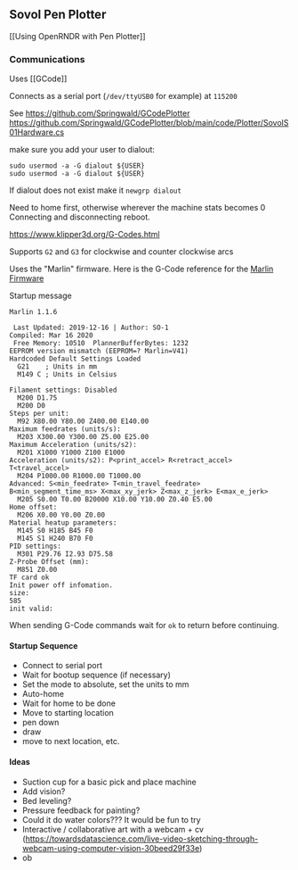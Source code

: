 ## Sovol Pen Plotter

[[Using OpenRNDR with Pen Plotter]]

### Communications

Uses [[GCode]]

Connects as a serial port (`/dev/ttyUSB0` for example) at `115200`

See https://github.com/Springwald/GCodePlotter
https://github.com/Springwald/GCodePlotter/blob/main/code/Plotter/SovolS01Hardware.cs

make sure you add your user to dialout: 

```
sudo usermod -a -G dialout ${USER}
sudo usermod -a -G dialout ${USER}
```

If dialout does not exist make it `newgrp dialout`

Need to home first, otherwise wherever the machine stats becomes 0
Connecting and disconnecting reboot.

https://www.klipper3d.org/G-Codes.html

Supports `G2` and `G3` for clockwise and counter clockwise arcs

Uses the "Marlin" firmware. Here is the G-Code reference for the [Marlin Firmware](https://marlinfw.org/meta/gcode/)


Startup message

```
Marlin 1.1.6

 Last Updated: 2019-12-16 | Author: SO-1
Compiled: Mar 16 2020
 Free Memory: 10510  PlannerBufferBytes: 1232
EEPROM version mismatch (EEPROM=? Marlin=V41)
Hardcoded Default Settings Loaded
  G21    ; Units in mm
  M149 C ; Units in Celsius

Filament settings: Disabled
  M200 D1.75
  M200 D0
Steps per unit:
  M92 X80.00 Y80.00 Z400.00 E140.00
Maximum feedrates (units/s):
  M203 X300.00 Y300.00 Z5.00 E25.00
Maximum Acceleration (units/s2):
  M201 X1000 Y1000 Z100 E1000
Acceleration (units/s2): P<print_accel> R<retract_accel> T<travel_accel>
  M204 P1000.00 R1000.00 T1000.00
Advanced: S<min_feedrate> T<min_travel_feedrate> B<min_segment_time_ms> X<max_xy_jerk> Z<max_z_jerk> E<max_e_jerk>
  M205 S0.00 T0.00 B20000 X10.00 Y10.00 Z0.40 E5.00
Home offset:
  M206 X0.00 Y0.00 Z0.00
Material heatup parameters:
  M145 S0 H185 B45 F0
  M145 S1 H240 B70 F0
PID settings:
  M301 P29.76 I2.93 D75.58
Z-Probe Offset (mm):
  M851 Z0.00
TF card ok
Init power off infomation.
size: 
585
init valid: 
```



When sending G-Code commands wait for `ok` to return before continuing.

#### Startup Sequence

- Connect to serial port
- Wait for bootup sequence (if necessary)
- Set the mode to absolute, set the units to mm
- Auto-home
- Wait for home to be done
- Move to starting location
- pen down
- draw
- move to next location, etc.

#### Ideas

- Suction cup for a basic pick and place machine
- Add vision?
- Bed leveling?
- Pressure feedback for painting?
- Could it do water colors??? It would be fun to try
- Interactive / collaborative art with a webcam + cv (https://towardsdatascience.com/live-video-sketching-through-webcam-using-computer-vision-30beed29f33e)
- ob